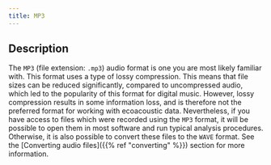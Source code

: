 ```yaml
---
title: MP3
---
```


## Description

The `MP3` (file extension: `.mp3`) audio format is one you are most likely
familiar with. This format uses a type of lossy compression. This means that
file sizes can be reduced significantly, compared to uncompressed audio, which
led to the popularity of this format for digital music. However, lossy
compression results in some information loss, and is therefore not the preferred
format for working with ecoacoustic data. Nevertheless, if you have access to
files which were recorded using the `MP3` format, it will be possible to open
them in most software and run typical analysis procedures. Otherwise, it is also
possible to convert these files to the `WAVE` format. See the [Converting audio
files]({{% ref "converting" %}}) section for more information. 

